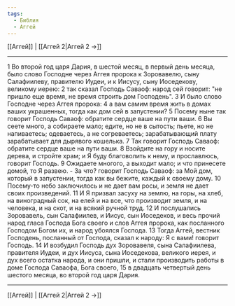 ```yaml
---
tags:
  - Библия
  - Аггей
---
```

[[Аггей]] | [[Аггей 2|Аггей 2 →]]

---
1 Во второй год царя Дария, в шестой месяц, в первый день месяца, было слово Господне через Аггея пророка к Зоровавелю, сыну Салафиилеву, правителю Иудеи, и к Иисусу, сыну Иоседекову, великому иерею:
2 так сказал Господь Саваоф: народ сей говорит: "не пришло еще время, не время строить дом Господень".
3 И было слово Господне через Аггея пророка:
4 а вам самим время жить в домах ваших украшенных, тогда как дом сей в запустении?
5 Посему ныне так говорит Господь Саваоф: обратите сердце ваше на пути ваши.
6 Вы сеете много, а собираете мало; едите, но не в сытость; пьете, но не напиваетесь; одеваетесь, а не согреваетесь; зарабатывающий плату зарабатывает для дырявого кошелька.
7 Так говорит Господь Саваоф: обратите сердце ваше на пути ваши.
8 Взойдите на гору и носите дерева, и стройте храм; и Я буду благоволить к нему, и прославлюсь, говорит Господь.
9 Ожидаете многого, а выходит мало; и что принесете домой, то Я развею. - За что? говорит Господь Саваоф: за Мой дом, который в запустении, тогда как вы бежите, каждый к своему дому.
10 Посему-то небо заключилось и не дает вам росы, и земля не дает своих произведений.
11 И Я призвал засуху на землю, на горы, на хлеб, на виноградный сок, на елей и на все, что производит земля, и на человека, и на скот, и на всякий ручной труд.
12 И послушались Зоровавель, сын Салафиилев, и Иисус, сын Иоседеков, и весь прочий народ гласа Господа Бога своего и слов Аггея пророка, как посланного Господом Богом их, и народ убоялся Господа.
13 Тогда Аггей, вестник Господень, посланный от Господа, сказал к народу: Я с вами! говорит Господь.
14 И возбудил Господь дух Зоровавеля, сына Салафиилева, правителя Иудеи, и дух Иисуса, сына Иоседекова, великого иерея, и дух всего остатка народа, и они пришли, и стали производить работы в доме Господа Саваофа, Бога своего,
15 в двадцать четвертый день шестого месяца, во второй год царя Дария.

---
[[Аггей]] | [[Аггей 2|Аггей 2 →]]